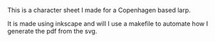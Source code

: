 This is a character sheet I made for a Copenhagen based larp.

It is made using inkscape and will I use a makefile to automate how I generate the pdf from the svg.
